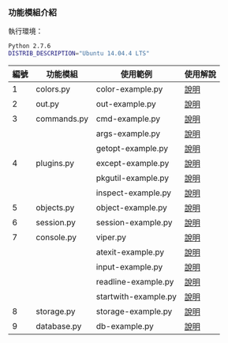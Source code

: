 ### 功能模組介紹

執行環境：

```bash
Python 2.7.6
DISTRIB_DESCRIPTION="Ubuntu 14.04.4 LTS"
```

| 編號  | 功能模組      | 使用範例              | 使用解說  |
|------ |-------------  |---------------------- |---------- |
| 1     | colors.py     | color-example.py      |[說明](colors-description.md)|
| 2     | out.py        | out-example.py        |[說明](out-description.md)   |
| 3     | commands.py   | cmd-example.py        |[說明](cmd-description.md)   |
|       |               | args-example.py       |[說明](args-description.md)  |
|       |               | getopt-example.py     |[說明](getopt-description.md)|
| 4     | plugins.py    | except-example.py     |[說明](except-description.md)|
|       |               | pkgutil-example.py    |[說明](pkgutil-description.md)|
|       |               | inspect-example.py    |[說明](inspect-description.md)|
| 5     | objects.py    | object-example.py     |[說明](object-description.md)|
| 6     | session.py    | session-example.py    |[說明](session-description.md)|
| 7     | console.py    | viper.py              |[說明](console-description.md)|
|       |               | atexit-example.py     |[說明](atexit-description.md) |
|       |               | input-example.py      |[說明](input-description.md)  |
|       |               | readline-example.py   |[說明](readline-description.md)|
|       |               | startwith-example.py  |[說明](startswith-description.md)|
| 8     | storage.py    | storage-example.py    |[說明](storage-description.md)|
| 9     | database.py   | db-example.py         |[說明](db-description.md)|
